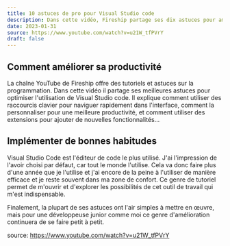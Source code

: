 ```yaml
---
title: 10 astuces de pro pour Visual Studio code
description: Dans cette vidéo, Fireship partage ses dix astuces pour améliorer l'utilisation de Visual Studio Code.
date: 2023-01-31
source: https://www.youtube.com/watch?v=u21W_tfPVrY
draft: false
---
```


## Comment améliorer sa productivité
La chaîne YouTube de Fireship offre des tutoriels et astuces sur la programmation. Dans cette vidéo il partage ses meilleures astuces pour optimiser l'utilisation de Visual Studio code. Il explique comment utiliser des raccourcis clavier pour naviguer rapidement dans l'interface, comment la personnaliser pour une meilleure productivité, et comment utiliser des extensions pour ajouter de nouvelles fonctionnalités...

## Implémenter de bonnes habitudes
Visual Studio Code est l'éditeur de code le plus utilisé. J'ai l'impression de l'avoir choisi par défaut, car tout le monde l'utilise. Cela va donc faire plus d'une année que je l'utilise et j'ai encore de la peine à l'utiliser de manière efficace et je reste souvent dans ma zone de confort. Ce genre de tutoriel permet de m'ouvrir et d'explorer les possibilités de cet outil de travail qui m'est indispensable.

Finalement, la plupart de ses astuces ont l'air simples à mettre en œuvre, mais pour une développeuse junior comme moi ce genre d'amélioration continuera de se faire petit à petit.


source: https://www.youtube.com/watch?v=u21W_tfPVrY
